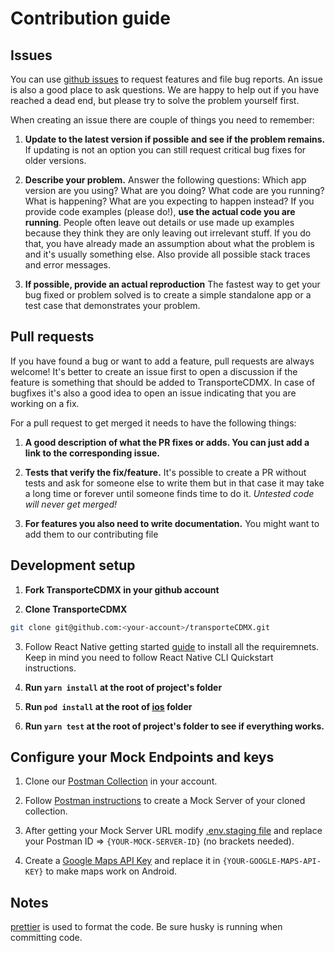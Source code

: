 # Contribution guide
## Issues

You can use [github issues](https://github.com/c4m/transporteCDMX/issues) to request features and file bug reports. An issue is also a good place to ask questions. We are happy to help out if you have reached a dead end, but please try to solve the problem yourself first.

When creating an issue there are couple of things you need to remember:

1. **Update to the latest version if possible and see if the problem remains.**
   If updating is not an option you can still request critical bug fixes for older versions.

2. **Describe your problem.**
   Answer the following questions: Which app version are you using? What are you doing? What code are you running? What is happening? What are you expecting to happen instead? If you provide code examples (please do!), **use the actual code you are running**. People often leave out details or use made up examples because they think they are only leaving out irrelevant stuff. If you do that, you have already made an assumption about what the problem is and it's usually something else. Also provide all possible stack traces and error messages.

3. **If possible, provide an actual reproduction**
   The fastest way to get your bug fixed or problem solved is to create a simple standalone app or a test case that demonstrates your problem.

## Pull requests

If you have found a bug or want to add a feature, pull requests are always welcome! It's better to create an issue first to open a discussion if the feature is something that should be added to TransporteCDMX. In case of bugfixes it's also a good idea to open an issue indicating that you are working on a fix.

For a pull request to get merged it needs to have the following things:

1. **A good description of what the PR fixes or adds. You can just add a link to the corresponding issue.**

2. **Tests that verify the fix/feature.** It's possible to create a PR without tests and ask for someone else to write them but in that case it may take a long time or forever until someone finds time to do it. _Untested code will never get merged!_

3. **For features you also need to write documentation.** You might want to add them to our contributing file

## Development setup

1. **Fork TransporteCDMX in your github account**

2. **Clone TransporteCDMX**

```bash
git clone git@github.com:<your-account>/transporteCDMX.git
```
3. Follow React Native getting started [guide](https://facebook.github.io/react-native/docs/getting-started#native) to install all the requiremnets. Keep in mind you need to follow React Native CLI Quickstart instructions. 

4. **Run `yarn install` at the root of project's folder**

5. **Run `pod install` at the root of [ios](ios) folder**

6. **Run `yarn test` at the root of project's folder to see if everything works.**

## Configure your Mock Endpoints and keys

1. Clone our [Postman Collection](https://www.getpostman.com/collections/94b1e6c1c57979fe26c3) in your account.

2. Follow [Postman instructions](https://learning.getpostman.com/docs/postman/mock-servers/setting-up-mock/) to create a Mock Server of your cloned collection.

3. After getting your Mock Server URL modify [.env.staging file](.env.staging) and replace your Postman ID  => `{YOUR-MOCK-SERVER-ID}` (no brackets needed).

4. Create a [Google Maps API Key](https://developers.google.com/maps/documentation/android-sdk/get-api-key) and replace it in `{YOUR-GOOGLE-MAPS-API-KEY}` to make maps work on Android.

## Notes
[prettier](https://prettier.io/) is used to format the code. Be sure husky is running when committing code.
